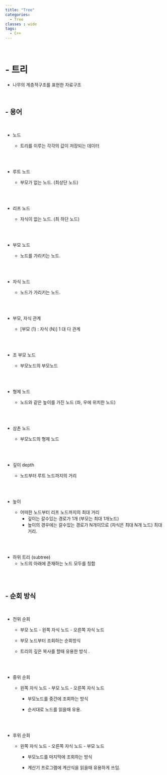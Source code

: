 ```yaml
---
title: "Tree"
categories:
  - Tree
classes : wide
tags:
  - C++
---
```

<br>

<h1>
- 트리
</h1>

- 나무의 계층적구조를 표현한 자료구조

<br>
<h2>
- 용어  
</h2>
  
<br>

- 노드 
  
  - 트리를 이루는 각각의 값이 저장되는 데이터
<br>
  
<br>

- 루트 노드 
  
  - 부모가 없는 노드. (최상단 노드)
<br>

<br>

- 리프 노드 
  
  - 자식이 없는 노드. (최 하단 노드)
<br>
  
<br>

- 부모 노드 
  
  - 노드를 가리키는 노드.
<br>

<br>

- 자식 노드 
  
  - 노드가 가리키는 노드.
<br>

<br>

- 부모, 자식 관계 
  
  - [부모 (1) : 자식 (N)] 1 대 다 관계
<br>

<br>

- 조 부모 노드 
  
  - 부모노드의 부모노드
<br>

<br>

- 형제 노드 
  
  - 노드와 같은 높이를 가진 노드 (좌, 우에 위치한 노드)
<br>

<br>

- 삼촌 노드 
  
  - 부모노드의 형제 노드
<br>

<br>

- 깊이 depth  
  
  - 노드부터 루트 노드까지의 거리
<br>
 
<br>

- 높이 
  
  - 어떠한 노드부터 리프 노드까지의 최대 거리 
    - 깊이는 갈수있는 경로가 1개 (부모는 최대 1개노드) 
    - 높이의 경우에는 갈수있는 경로가 N개이므로 (자식은 최대 N개 노드) 최대거리.
<br>

<br>

  - 하위 트리 (subtree) 
    - 노드의 아래에 존재하는 노드 모두를 칭함
<br>


<br>
<h2>
- 순회 방식  
</h2>

<br>

- 전위 순회 
  
  - 부모 노드 - 왼쪽 자식 노드 - 오른쪽 자식 노드

  - 부모 노드부터 조회하는 순회방식

  - 트리의 깊은 복사를 할때 유용한 방식 .
<br>

  
<br>

- 중위 순회 
  
  - 왼쪽 자식 노드 - 부모 노드 - 오른쪽 자식 노드
  
    - 부모노드를 중간에 조회하는 방식

    - 순서대로 노드를 읽을때 유용.
<br>

<br>

- 후위 순회 
  
  - 왼쪽 자식 노드 - 오른쪽 자식 노드 - 부모 노드

    - 부모노드를 마지막에 조회하는 방식

    - 계산기 프로그램에 계산식을 읽을때 유용하게 쓰임. 
<br>
